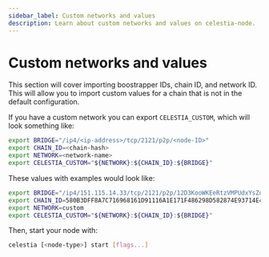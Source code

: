 ```yaml
---
sidebar_label: Custom networks and values
description: Learn about custom networks and values on celestia-node.
---
```


# Custom networks and values

This section will cover importing boostrapper IDs, chain ID,
and network ID. This will allow you to import custom values
for a chain that is not in the default configuration.

If you have a custom network you can export `CELESTIA_CUSTOM`, which will
look something like:

```bash
export BRIDGE="/ip4/<ip-address>/tcp/2121/p2p/<node-ID>"
export CHAIN_ID=<chain-hash>
export NETWORK=<network-name>
export CELESTIA_CUSTOM="${NETWORK}:${CHAIN_ID}:${BRIDGE}"
```

These values with examples would look like:

```bash
export BRIDGE="/ip4/151.115.14.33/tcp/2121/p2p/12D3KooWKEeRtzVMPUdxYsZo2edqps6mS67n6LT5mPdULSkPSxBQ"
export CHAIN_ID=580B3DFF8A7C716968161D91116A1E171F486298D582874E93714E489C9E6E88
export NETWORK=custom
export CELESTIA_CUSTOM="${NETWORK}:${CHAIN_ID}:${BRIDGE}"
```

Then, start your node with:

```bash
celestia [<node-type>] start [flags...]
```
